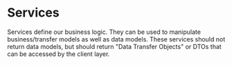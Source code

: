 ﻿# Services

 Services define our business logic. They can be used to manipulate business/transfer models as well as data models.
 These services should not return data models, but should return "Data Transfer Objects" or DTOs that can be accessed by the client layer. 